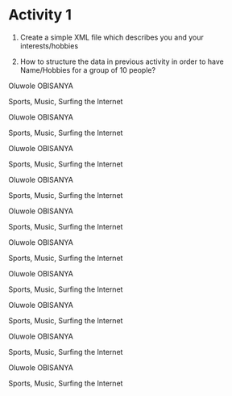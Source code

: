 # Activity 1

1. Create a simple XML file which describes you and your interests/hobbies

2. How to structure the data in previous activity in order to have Name/Hobbies for a group of 10 people?

<?xml version="1.0" encoding="utf-8"?>​
<myData>
​
    <person>
    <name>
    <fName>Oluwole</fName>
    <lName>OBISANYA</lName>
    </name>
    
  <hobbies> Sports, Music, Surfing the Internet </hobbies>
  </person>

  <person>
    <name>
    <fName>Oluwole</fName>
    <lName>OBISANYA</lName>
    </name>

  <hobbies> Sports, Music, Surfing the Internet </hobbies>
  </person>

   <person>
    <name>
    <fName>Oluwole</fName>
    <lName>OBISANYA</lName>
    </name>
    
  <hobbies> Sports, Music, Surfing the Internet </hobbies>
  </person>

   <person>
    <name>
    <fName>Oluwole</fName>
    <lName>OBISANYA</lName>
    </name>
    
  <hobbies> Sports, Music, Surfing the Internet </hobbies>
  </person>

   <person>
    <name>
    <fName>Oluwole</fName>
    <lName>OBISANYA</lName>
    </name>
    
  <hobbies> Sports, Music, Surfing the Internet </hobbies>
  </person>

   <person>
    <name>
    <fName>Oluwole</fName>
    <lName>OBISANYA</lName>
    </name>
    
  <hobbies> Sports, Music, Surfing the Internet </hobbies>
  </person>

   <person>
    <name>
    <fName>Oluwole</fName>
    <lName>OBISANYA</lName>
    </name>
    
  <hobbies> Sports, Music, Surfing the Internet </hobbies>
  </person>

   <person>
    <name>
    <fName>Oluwole</fName>
    <lName>OBISANYA</lName>
    </name>
    
  <hobbies> Sports, Music, Surfing the Internet </hobbies>
  </person>


   <person>
    <name>
    <fName>Oluwole</fName>
    <lName>OBISANYA</lName>
    </name>
    
  <hobbies> Sports, Music, Surfing the Internet </hobbies>
  </person>

   <person>
    <name>
    <fName>Oluwole</fName>
    <lName>OBISANYA</lName>
    </name>
    
  <hobbies> Sports, Music, Surfing the Internet </hobbies>
  </person>

</myData>